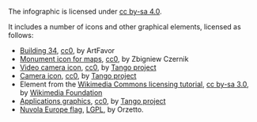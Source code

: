 The infographic is licensed under [cc by-sa 4.0](https://creativecommons.org/licenses/by-sa/4.0/).

It includes a number of icons and other graphical elements, licensed as follows:
 - [Building 34](https://commons.wikimedia.org/wiki/File:Building_34.svg), [cc0](http://creativecommons.org/publicdomain/zero/1.0/deed.en), by ArtFavor
 - [Monument icon for maps](https://commons.wikimedia.org/wiki/File:Monument_icon_for_maps.svg), [cc0](http://creativecommons.org/publicdomain/zero/1.0/deed.en), by Zbigniew Czernik
 - [Video camera icon](https://commons.wikimedia.org/wiki/Category:Video_camera_icons#mediaviewer/File:Camera-video.svg), [cc0](http://creativecommons.org/publicdomain/zero/1.0/deed.en), by [Tango project](http://tango.freedesktop.org/The_People)
 - [Camera icon](https://commons.wikimedia.org/wiki/File:Camera-photo.svg), [cc0](http://creativecommons.org/publicdomain/zero/1.0/deed.en), by [Tango project](http://tango.freedesktop.org/The_People)
 - Element from the [Wikimedia Commons licensing tutorial](https://commons.wikimedia.org/wiki/File:Licensing_tutorial_en.svg), [cc by-sa 3.0](https://creativecommons.org/licenses/by-sa/3.0/), by [Wikimedia Foundation](https://wikimediafoundation.org/wiki/)
 - [Applications graphics](https://commons.wikimedia.org/wiki/File:Applications-graphics.svg), [cc0](http://creativecommons.org/publicdomain/zero/1.0/deed.en), by [Tango project](http://tango.freedesktop.org/The_People)
 - [Nuvola Europe flag](https://commons.wikimedia.org/wiki/File:Nuvola_Europe_flag.svg), [LGPL](https://en.wikipedia.org/wiki/uk:GNU_Lesser_General_Public_License), by Orzetto.